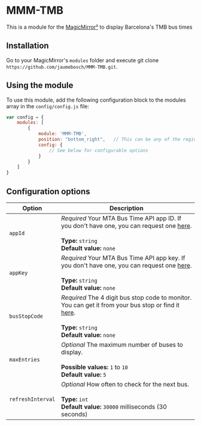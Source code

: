 # MMM-TMB
This is a module for the [MagicMirror²](https://github.com/MichMich/MagicMirror/) to display Barcelona's TMB bus times

## Installation
Go to your MagicMirror's `modules` folder and execute git clone `https://github.com/jaumebosch/MMM-TMB.git`.

## Using the module

To use this module, add the following configuration block to the modules array in the `config/config.js` file:
```js
var config = {
    modules: [
        {
            module: 'MMM-TMB',
            position: "bottom_right",   // This can be any of the regions.
            config: {
                // See below for configurable options
            }
        }
    ]
}
```

## Configuration options

| Option           | Description
|----------------- |-----------
| `appId`          | *Required* Your MTA Bus Time API app ID. If you don't have one, you can request one [here](https://developer.tmb.cat/).<br><br> **Type:** `string` <br> **Default value:** `none`
| `appKey`         | *Required* Your MTA Bus Time API app key. If you don't have one, you can request one [here](https://developer.tmb.cat/).<br><br> **Type:** `string` <br> **Default value:** `none`
| `busStopCode`    | *Required* The 4 digit bus stop code to monitor. You can get it from your bus stop or find it [here](https://www.ambmobilitat.cat/principales/BusquedaParadas.aspx).<br><br> **Type:** `string` <br> **Default value:** `none`
| `maxEntries`     | *Optional* The maximum number of buses to display. <br><br> **Possible values:** `1` to `10` <br> **Default value:** `5`
| `refreshInterval` | *Optional* How often to check for the next bus. <br><br> **Type:** `int`<br> **Default value:** `30000` milliseconds (30 seconds)